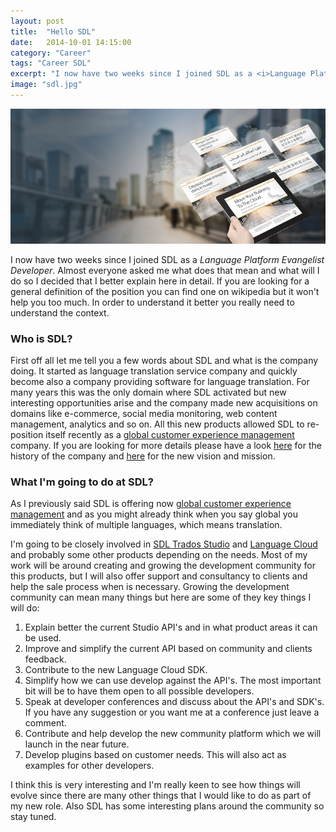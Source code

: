 ```yaml
---
layout: post
title:  "Hello SDL"
date:   2014-10-01 14:15:00
category: "Career"
tags: "Career SDL"
excerpt: "I now have two weeks since I joined SDL as a <i>Language Platform Evangelist Developer</i>. Almost everyone asked me what does that mean and what will I do so I decided that I better explain here in detail. If you are looking for a general definition of the position you can find one on wikipedia but it won't help you too much. In order to understand it better you really need to understand the context."
image: "sdl.jpg"
---
```


<img src="/assets/images/posts/sdl.jpg" alt="Hello SDL" title="Hello SDL" class="img-responsive">

<p class="dropcap">I now have two weeks since I joined SDL as a <i>Language Platform Evangelist Developer</i>. Almost everyone asked me what does that mean and what will I do so I decided that I better explain here in detail. If you are looking for a general definition of the position you can find one on wikipedia but it won't help you too much. In order to understand it better you really need to understand the context.</p>

### Who is SDL? ###

First off all let me tell you a few words about SDL and what is the company doing. It started as language translation service company and quickly become also a company providing software for language translation. For many years this was the only domain where SDL activated but new interesting opportunities arise and the company made new acquisitions on domains like e-commerce, social media monitoring, web content management, analytics and so on. All this new products allowed SDL to re-position itself recently as a [global customer experience management](http://www.sdl.com/solutions/business-need/global-customer-experience-management/) company. If you are looking for more details please have a look [here](http://www.sdl.com/aboutus/aboutsdl/history.html) for the history of the company and [here](http://www.sdl.com/aboutus/aboutsdl/vision-mission.html) for the new vision and mission.

### What I'm going to do at SDL? ###

As I previously said SDL is offering now [global customer experience management](http://www.sdl.com/solutions/business-need/global-customer-experience-management/) and as you might already think when you say global you immediately think of multiple languages, which means translation. 

I'm going to be closely involved in [SDL Trados Studio](http://www.sdl.com/products/sdl-trados-studio/) and [Language Cloud](https://languagecloud.sdl.com/) and probably some other products depending on the needs. Most of my work will be around creating and growing the development community for this products, but I will also offer support and consultancy to clients and help the sale process when is necessary. Growing the development community can mean many things but here are some of they key things I will do:

1. Explain better the current Studio API's and in what product areas it can be used.
2. Improve and simplify the current API based on community and clients feedback.
3. Contribute to the new Language Cloud SDK.
4. Simplify how we can use develop against the API's. The most important bit will be to have them open to all possible developers.
5. Speak at developer conferences and discuss about the API's and SDK's. If you have any suggestion or you want me at a conference just leave a comment.
6. Contribute and help develop the new community platform which we will launch in the near future.
7. Develop plugins based on customer needs. This will also act as examples for other developers.

I think this is very interesting and I'm really keen to see how things will evolve since there are many other things that I would like to do as part of my new role. Also SDL has some interesting plans around the community so stay tuned.
